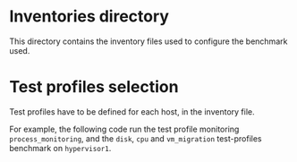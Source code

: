<!-- Copyright (C) 2024 Savoir-faire Linux, Inc.
SPDX-License-Identifier: Apache-2.0 -->

# Inventories directory
This directory contains the inventory files used to configure the
benchmark used.

# Test profiles selection
Test profiles have to be defined for each host, in the inventory file.

For example, the following code run the test profile monitoring
`process_monitoring`, and the `disk`, `cpu` and `vm_migration` test-profiles
benchmark on `hypervisor1`.
